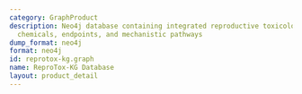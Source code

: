 ```yaml
---
category: GraphProduct
description: Neo4j database containing integrated reproductive toxicology data with
  chemicals, endpoints, and mechanistic pathways
dump_format: neo4j
format: neo4j
id: reprotox-kg.graph
name: ReproTox-KG Database
layout: product_detail
---
```

